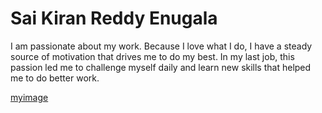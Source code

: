 # Sai Kiran Reddy Enugala
I am passionate about my work. Because I love what I do, I have a steady source of motivation that drives me to do my best. In my last job, this passion led me to challenge myself daily and learn new skills that helped me to do better work.

[myimage](/images/mypic.jpg)